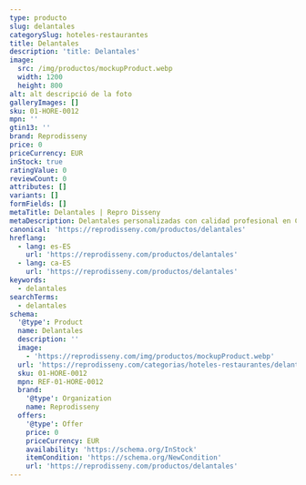 ```yaml
---
type: producto
slug: delantales
categorySlug: hoteles-restaurantes
title: Delantales
description: 'title: Delantales'
image:
  src: /img/productos/mockupProduct.webp
  width: 1200
  height: 800
alt: alt descripció de la foto
galleryImages: []
sku: 01-HORE-0012
mpn: ''
gtin13: ''
brand: Reprodisseny
price: 0
priceCurrency: EUR
inStock: true
ratingValue: 0
reviewCount: 0
attributes: []
variants: []
formFields: []
metaTitle: Delantales | Repro Disseny
metaDescription: Delantales personalizadas con calidad profesional en Cataluña.
canonical: 'https://reprodisseny.com/productos/delantales'
hreflang:
  - lang: es-ES
    url: 'https://reprodisseny.com/productos/delantales'
  - lang: ca-ES
    url: 'https://reprodisseny.com/productos/delantales'
keywords:
  - delantales
searchTerms:
  - delantales
schema:
  '@type': Product
  name: Delantales
  description: ''
  image:
    - 'https://reprodisseny.com/img/productos/mockupProduct.webp'
  url: 'https://reprodisseny.com/categorias/hoteles-restaurantes/delantales'
  sku: 01-HORE-0012
  mpn: REF-01-HORE-0012
  brand:
    '@type': Organization
    name: Reprodisseny
  offers:
    '@type': Offer
    price: 0
    priceCurrency: EUR
    availability: 'https://schema.org/InStock'
    itemCondition: 'https://schema.org/NewCondition'
    url: 'https://reprodisseny.com/productos/delantales'
---
```


